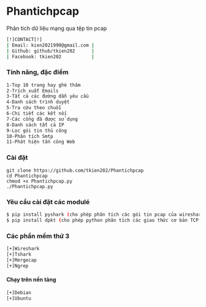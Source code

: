 # Phantichpcap
Phân tích dữ liệu mạng qua tệp tin pcap

```sh
[!]CONTACT[!]
| Email: kien2021990@gmail.com |
| Github: github/tkien202      |
| Facebook: tkien202           |
```

### Tính năng, đặc điểm
```sh
1-Top 10 trang hay ghé thăm
2-Trích xuất Emails
3-Tất cả các đường dẫn yêu cầu
4-Danh sách trình duyệt
5-Tra cứu theo chuỗi
6-Chi tiết các kết nối
7-Các cổng đã được sử dụng
8-Danh sách tất cả IP
9-Lọc gói tin thủ công
10-Phân tích Smtp
11-Phát hiện tấn công Web
```
### Cài đặt 
```
git clone https://github.com/tkien202/Phantichpcap
cd Phantichpcap
chmod +x Phantichpcap.py
./Phantichpcap.py
```
### Yêu cầu cài đặt các modulé
```sh
$ pip install pyshark (cho phép phân tích các gói tin pcap của wireshark)
$ pip install dpkt (cho phép python phân tích các giao thức cơ bản TCP / IP)
```

### Các phần mềm thứ 3
```sh
[+]Wireshark
[+]Tshark
[+]Mergecap
[+]Ngrep
```
#### Chạy trên nền tảng

```sh
[+]Debian
[+]Ubuntu
```
